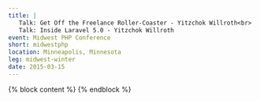 ```yaml
---
title: |
   Talk: Get Off the Freelance Roller-Coaster - Yitzchok Willroth<br>
   Talk: Inside Laravel 5.0 - Yitzchok Willroth
event: Midwest PHP Conference
short: midwestphp
location: Minneapolis, Minnesota
leg: midwest-winter
date: 2015-03-15
---
```

{% block content %}
{% endblock %}